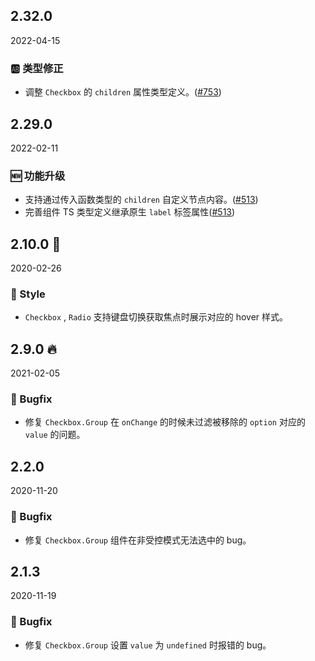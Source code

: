 ## 2.32.0

2022-04-15

### 🆎 类型修正

- 调整 `Checkbox` 的 `children` 属性类型定义。([#753](https://github.com/arco-design/arco-design/pull/753))

## 2.29.0

2022-02-11

### 🆕 功能升级

- 支持通过传入函数类型的 `children` 自定义节点内容。([#513](https://github.com/arco-design/arco-design/pull/513))
- 完善组件 TS 类型定义继承原生 `label` 标签属性([#513](https://github.com/arco-design/arco-design/pull/513))

## 2.10.0 🏮

2020-02-26

### 💅 Style

- `Checkbox` , `Radio` 支持键盘切换获取焦点时展示对应的 hover 样式。



## 2.9.0 🔥

2021-02-05

### 🐛 Bugfix

- 修复 `Checkbox.Group` 在 `onChange` 的时候未过滤被移除的 `option` 对应的 `value` 的问题。

## 2.2.0

2020-11-20

### 🐛 Bugfix

- 修复 `Checkbox.Group` 组件在非受控模式无法选中的 bug。

## 2.1.3

2020-11-19

### 🐛 Bugfix

- 修复 `Checkbox.Group` 设置 `value` 为 `undefined` 时报错的 bug。



